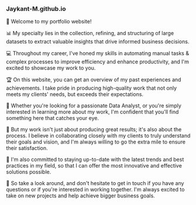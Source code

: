 ### Jaykant-M.github.io

👋 Welcome to my portfolio website!

📊 My specialty lies in the collection, refining, and structuring of large datasets to extract valuable insights that drive informed business decisions.

💻 Throughout my career, I've honed my skills in automating manual tasks & complex processes to improve efficiency and enhance productivity, and I'm excited to showcase my work to you.

🏆 On this website, you can get an overview of my past experiences and achievements. I take pride in producing high-quality work that not only meets my clients' needs, but exceeds their expectations.

👀 Whether you're looking for a passionate Data Analyst, or you're simply interested in learning more about my work, I'm confident that you'll find something here that catches your eye.

🤝 But my work isn't just about producing great results; it's also about the process. I believe in collaborating closely with my clients to truly understand their goals and vision, and I'm always willing to go the extra mile to ensure their satisfaction.

🌟 I'm also committed to staying up-to-date with the latest trends and best practices in my field, so that I can offer the most innovative and effective solutions possible.

🤝 So take a look around, and don't hesitate to get in touch if you have any questions or if you're interested in working together. I'm always excited to take on new projects and help achieve bigger business goals.
